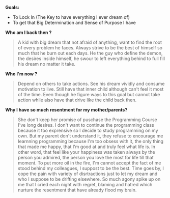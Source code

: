 **Goals:**
+ To Lock In (The Key to have everything I ever dream of)
+ To get that Big Determination and Sense of Purpose I have 

**Who am I back then ?**
> A kid with big dream that not afraid of anything, want to find the root of every problem he faces. Always strive to be the best of himself so much that he burn out each days. He the guy who define the demon, the desires inside himself, he swour to left everything behind to full fill his dream no matter it take.

**Who I'm now ?**
>Depend on others to take actions. See his dream vividly and consume motivation to live. Still have that inner child although can't feel it most of the time. Even though he figure ways to this goal but cannot take action while also have that drive like the child back then.

**Why I have so much resentment for my mother/parents?** 
> She don't keep her promise of puschase the Programming Course I've long desires. I don't want to continue the programming class because it too exprensive so I decide to study programming on my own. But my parent don't understand it, they refuse to encourage me learnning programming because I'm too obsess with it, the only thing that made me happy, that I'm good at and truly feel what life is. In other word, that feel like your happiness was taken always by the person you admired, the person you love the most for life till that moment. To put more oil in the fire, I'm cannot accept the fact of me stood behind my colleagues, I suppost to be the best. Time goes by, I cope the pain with variety of disrtractions just to let my dream and who I suppose to be drifting elsewhere. So much agony spike up on me that I cried each night with regret, blaming and hatred which nurture the resentment that have already flood my brain.

